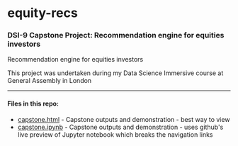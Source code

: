 # equity-recs

### DSI-9 Capstone Project: Recommendation engine for equities investors

Recommendation engine for equities investors

This project was undertaken during my Data Science Immersive course at General Assembly in London

- - - -
#### Files in this repo:

* [capstone.html](https://algrt-hm.github.io/equity-recs/capstone.html) - Capstone outputs and demonstration - best way to view
* [capstone.ipynb](capstone.ipynb) - Capstone outputs and demonstration - uses github's live preview of Jupyter notebook which breaks the navigation links
